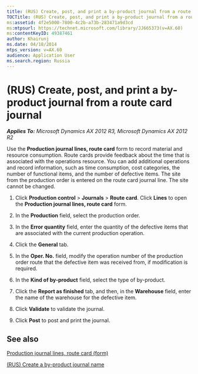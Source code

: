 ```yaml
---
title: (RUS) Create, post, and print a by-product journal from a route card journal
TOCTitle: (RUS) Create, post, and print a by-product journal from a route card journal
ms:assetid: 4f2e5000-7800-4c2b-a73b-283471a9d3cd
ms:mtpsurl: https://technet.microsoft.com/library/JJ665373(v=AX.60)
ms:contentKeyID: 49387461
author: Khairunj
ms.date: 04/18/2014
mtps_version: v=AX.60
audience: Application User
ms.search.region: Russia
---
```


# (RUS) Create, post, and print a by-product journal from a route card journal 


_**Applies To:** Microsoft Dynamics AX 2012 R3, Microsoft Dynamics AX 2012 R2_

Use the **Production journal lines, route card** form to record material and resource consumption. Route cards provide feedback about the time that is associated with the operations resource. You can add additional operations and record information, such as time consumption, cost categories, the number of functional items, and the number of defective items. The site from the production order is entered on the route card journal line. The site cannot be changed.

1.  Click **Production control** \> **Journals** \> **Route card**. Click **Lines** to open the **Production journal lines, route card** form.

2.  In the **Production** field, select the production order.

3.  In the **Error quantity** field, enter the quantity of the defective items that are associated with the current production operation.

4.  Click the **General** tab.

5.  In the **Oper. No.** field, modify the operation number of the production order route that the defective item was received from, if modification is required.

6.  In the **Kind of by-product** field, select the type of by-product.

7.  Click the **Report as finished** tab, and then, in the **Warehouse** field, enter the name of the warehouse for the defective item.

8.  Click **Validate** to validate the journal.

9.  Click **Post** to post and print the journal.

## See also

[Production journal lines, route card (form)](https://technet.microsoft.com/library/aa557733\(v=ax.60\))

[(RUS) Create a by-product journal name](rus-create-a-by-product-journal-name.md)

  


